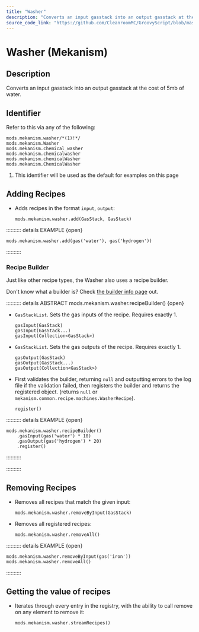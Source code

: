 ```yaml
---
title: "Washer"
description: "Converts an input gasstack into an output gasstack at the cost of 5mb of water."
source_code_link: "https://github.com/CleanroomMC/GroovyScript/blob/master/src/main/java/com/cleanroommc/groovyscript/compat/mods/mekanism/Washer.java"
---
```


# Washer (Mekanism)

## Description

Converts an input gasstack into an output gasstack at the cost of 5mb of water.

## Identifier

Refer to this via any of the following:

```groovy:no-line-numbers {1}
mods.mekanism.washer/*(1)!*/
mods.mekanism.Washer
mods.mekanism.chemical_washer
mods.mekanism.chemicalwasher
mods.mekanism.chemicalWasher
mods.mekanism.ChemicalWasher
```

1. This identifier will be used as the default for examples on this page

## Adding Recipes

- Adds recipes in the format `input`, `output`:

    ```groovy:no-line-numbers
    mods.mekanism.washer.add(GasStack, GasStack)
    ```

:::::::::: details EXAMPLE {open}
```groovy:no-line-numbers
mods.mekanism.washer.add(gas('water'), gas('hydrogen'))
```

::::::::::

### Recipe Builder

Just like other recipe types, the Washer also uses a recipe builder.

Don't know what a builder is? Check [the builder info page](../../../groovy/builder.md) out.

:::::::::: details ABSTRACT mods.mekanism.washer.recipeBuilder() {open}
- `GasStackList`. Sets the gas inputs of the recipe. Requires exactly 1.

    ```groovy:no-line-numbers
    gasInput(GasStack)
    gasInput(GasStack...)
    gasInput(Collection<GasStack>)
    ```

- `GasStackList`. Sets the gas outputs of the recipe. Requires exactly 1.

    ```groovy:no-line-numbers
    gasOutput(GasStack)
    gasOutput(GasStack...)
    gasOutput(Collection<GasStack>)
    ```

- First validates the builder, returning `null` and outputting errors to the log file if the validation failed, then registers the builder and returns the registered object. (returns `null` or `mekanism.common.recipe.machines.WasherRecipe`).

    ```groovy:no-line-numbers
    register()
    ```

:::::::::: details EXAMPLE {open}
```groovy:no-line-numbers
mods.mekanism.washer.recipeBuilder()
    .gasInput(gas('water') * 10)
    .gasOutput(gas('hydrogen') * 20)
    .register()
```

::::::::::

::::::::::

## Removing Recipes

- Removes all recipes that match the given input:

    ```groovy:no-line-numbers
    mods.mekanism.washer.removeByInput(GasStack)
    ```

- Removes all registered recipes:

    ```groovy:no-line-numbers
    mods.mekanism.washer.removeAll()
    ```

:::::::::: details EXAMPLE {open}
```groovy:no-line-numbers
mods.mekanism.washer.removeByInput(gas('iron'))
mods.mekanism.washer.removeAll()
```

::::::::::

## Getting the value of recipes

- Iterates through every entry in the registry, with the ability to call remove on any element to remove it:

    ```groovy:no-line-numbers
    mods.mekanism.washer.streamRecipes()
    ```
